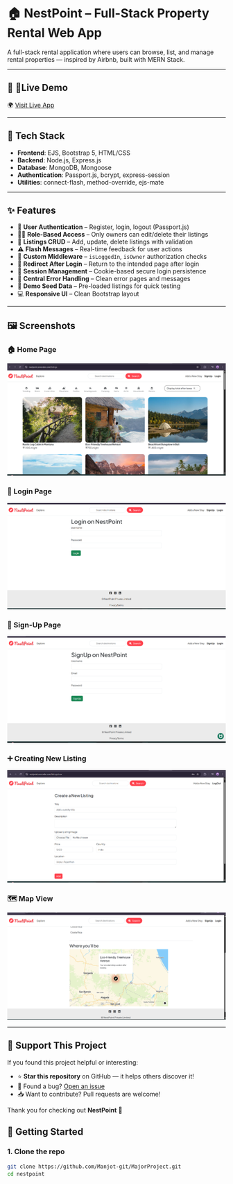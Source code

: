 # 🏠 NestPoint – Full-Stack Property Rental Web App

A full-stack rental application where users can browse, list, and manage rental properties — inspired by Airbnb, built with MERN Stack.

---

## 🔗 📌Live Demo

🌍 [Visit Live App](https://nestpoint.onrender.com)

---

## 🔧 Tech Stack

- **Frontend**: EJS, Bootstrap 5, HTML/CSS  
- **Backend**: Node.js, Express.js  
- **Database**: MongoDB, Mongoose  
- **Authentication**: Passport.js, bcrypt, express-session  
- **Utilities**: connect-flash, method-override, ejs-mate  

---

## ✨ Features

- 🔐 **User Authentication** – Register, login, logout (Passport.js)
- 🧑‍💼 **Role-Based Access** – Only owners can edit/delete their listings
- 📄 **Listings CRUD** – Add, update, delete listings with validation
- ⚠️ **Flash Messages** – Real-time feedback for user actions
- 🧱 **Custom Middleware** – `isLoggedIn`, `isOwner` authorization checks
- 🔁 **Redirect After Login** – Return to the intended page after login
- 💾 **Session Management** – Cookie-based secure login persistence
- 🚫 **Central Error Handling** – Clean error pages and messages
- 🌱 **Demo Seed Data** – Pre-loaded listings for quick testing
- 💻 **Responsive UI** – Clean Bootstrap layout

---

## 🖼️ Screenshots

### 🏠 Home Page  
![Home Page](./PICs-MajorProj/HomePage.png)

### 🔐 Login Page  
![Login Page](./PICs-MajorProj/Login%20Page.png)

### 📝 Sign-Up Page  
![SignUp Page](./PICs-MajorProj/SignUp%20Page.png)

### ➕ Creating New Listing  
![Creating New Listing](./PICs-MajorProj/Creating%20New%20Listing.png)

### 🗺️ Map View  
![Map View](./PICs-MajorProj/Map%20View.png)


---

## 🌟 Support This Project

If you found this project helpful or interesting:

- ⭐ **Star this repository** on GitHub — it helps others discover it!
- 🐛 Found a bug? [Open an issue](https://github.com/Manjot-git/MajorProject/issues)
- 📥 Want to contribute? Pull requests are welcome!

Thank you for checking out **NestPoint** 🙌



## 🚀 Getting Started

### 1. Clone the repo
```bash
git clone https://github.com/Manjot-git/MajorProject.git
cd nestpoint



